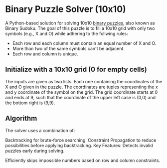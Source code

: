 # Binary Puzzle Solver (10x10)

A Python-based solution for solving 10x10 [binary puzzles](https://en.wikipedia.org/wiki/Takuzu), also known as Binary Sudoku. The goal of this puzzle is to fill a 10x10 grid with only two symbols (e.g., X and O) while adhering to the follwing rules:
- Each row and each column must contain an equal number of X and O.
- More than two of the same symbols can't be adjacent.
- Each row and column is unique.

## Initialize with a 10x10 grid (0 for empty cells)
The inputs are given as two lists. Each one containing the coordinates of the X and O given in the puzzle. The coordinates are tuples representing the x and y coordinate of the symbol on the grid. The grid coordinate starts at 0 and ends at 9, such that the coordinate of the upper left case is (0,0) and the bottom right is (9,9). 

## Algorithm
The solver uses a combination of:

Backtracking for brute-force searching.
Constraint Propagation to reduce possibilities before applying backtracking.
Key Features:
Detects invalid puzzles early during solving.

Efficiently skips impossible numbers based on row and column constraints.
